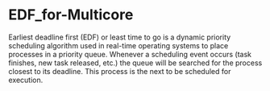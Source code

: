 # EDF_for-Multicore

Earliest deadline first (EDF) or least time to go is a dynamic priority scheduling algorithm used in real-time operating systems to place processes in a priority 
queue. Whenever a scheduling event occurs (task finishes, new task released, etc.) the queue will be searched for the process closest to its deadline. This process 
is the next to be scheduled for execution.
